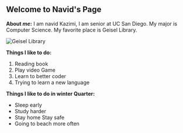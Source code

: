 ## Welcome to Navid's Page


**About _me_:**
I am navid Kazimi, I am senior at UC San Diego. My major is Computer Science. My favorite place is Geisel Library. 


![Geisel Library](https://c0.wallpaperflare.com/preview/157/271/645/united-states-san-diego-geisel-library.jpg)



**Things I like to do:**
1. Reading book
2. Play video Game
3. Learn to better coder
4. Trying to learn a new language
   

**Things I like to do in winter Quarter:**

* Sleep early
* Study harder
* Stay home Stay safe
* Going to beach more often

